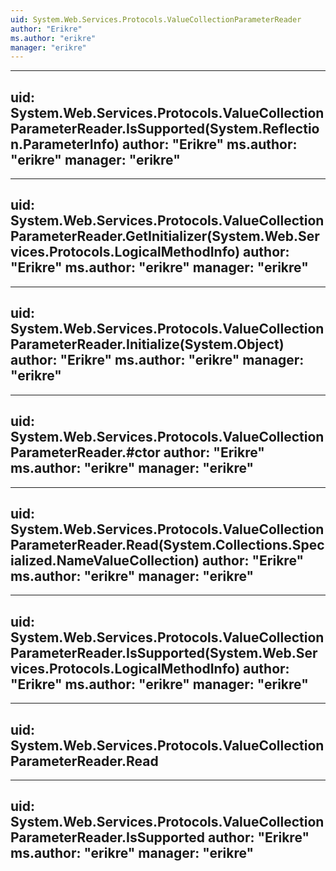 ```yaml
---
uid: System.Web.Services.Protocols.ValueCollectionParameterReader
author: "Erikre"
ms.author: "erikre"
manager: "erikre"
---
```


---
uid: System.Web.Services.Protocols.ValueCollectionParameterReader.IsSupported(System.Reflection.ParameterInfo)
author: "Erikre"
ms.author: "erikre"
manager: "erikre"
---

---
uid: System.Web.Services.Protocols.ValueCollectionParameterReader.GetInitializer(System.Web.Services.Protocols.LogicalMethodInfo)
author: "Erikre"
ms.author: "erikre"
manager: "erikre"
---

---
uid: System.Web.Services.Protocols.ValueCollectionParameterReader.Initialize(System.Object)
author: "Erikre"
ms.author: "erikre"
manager: "erikre"
---

---
uid: System.Web.Services.Protocols.ValueCollectionParameterReader.#ctor
author: "Erikre"
ms.author: "erikre"
manager: "erikre"
---

---
uid: System.Web.Services.Protocols.ValueCollectionParameterReader.Read(System.Collections.Specialized.NameValueCollection)
author: "Erikre"
ms.author: "erikre"
manager: "erikre"
---

---
uid: System.Web.Services.Protocols.ValueCollectionParameterReader.IsSupported(System.Web.Services.Protocols.LogicalMethodInfo)
author: "Erikre"
ms.author: "erikre"
manager: "erikre"
---

---
uid: System.Web.Services.Protocols.ValueCollectionParameterReader.Read
---

---
uid: System.Web.Services.Protocols.ValueCollectionParameterReader.IsSupported
author: "Erikre"
ms.author: "erikre"
manager: "erikre"
---
